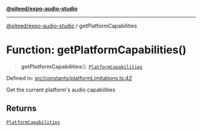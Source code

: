 [**@siteed/expo-audio-studio**](../README.md)

***

[@siteed/expo-audio-studio](../README.md) / getPlatformCapabilities

# Function: getPlatformCapabilities()

> **getPlatformCapabilities**(): [`PlatformCapabilities`](../interfaces/PlatformCapabilities.md)

Defined in: [src/constants/platformLimitations.ts:42](https://github.com/deeeed/expo-audio-stream/blob/c4291a82cc740b4d4790c69ae7e7cc07f1e8fb1a/packages/expo-audio-studio/src/constants/platformLimitations.ts#L42)

Get the current platform's audio capabilities

## Returns

[`PlatformCapabilities`](../interfaces/PlatformCapabilities.md)
